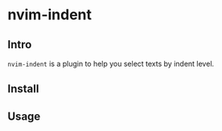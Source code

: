 # nvim-indent

## Intro

`nvim-indent` is a plugin to help you select texts by indent level.

## Install

## Usage

